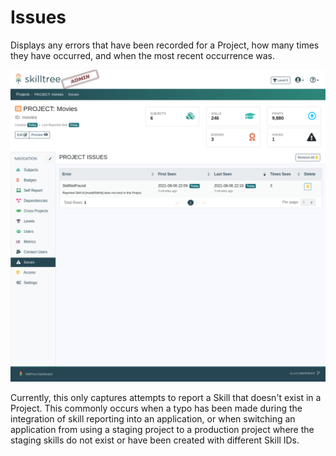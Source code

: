 # Issues

Displays any errors that have been recorded for a Project, how many times they have occurred, and when the most recent occurrence was.

![SkillTree Issues](../../screenshots/admin/page-project-issues.png)

Currently, this only captures attempts to report a Skill that doesn't exist in a Project. This commonly occurs when a typo has been made
during the integration of skill reporting into an application, or when switching an application from using a staging project to a production project where 
the staging skills do not exist or have been created with different Skill IDs.
